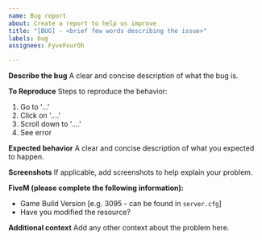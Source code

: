 ```yaml
---
name: Bug report
about: Create a report to help us improve
title: "[BUG] - <brief few words describing the issue>"
labels: bug
assignees: FyveFourOh

---
```


**Describe the bug**
A clear and concise description of what the bug is.

**To Reproduce**
Steps to reproduce the behavior:
1. Go to '...'
2. Click on '....'
3. Scroll down to '....'
4. See error

**Expected behavior**
A clear and concise description of what you expected to happen.

**Screenshots**
If applicable, add screenshots to help explain your problem.

**FiveM (please complete the following information):**
 - Game Build Version [e.g. 3095 - can be found in `server.cfg`]
 - Have you modified the resource?

**Additional context**
Add any other context about the problem here.
